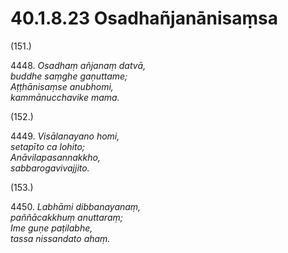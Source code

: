 # 40.1.8.23 Osadhañjanānisaṃsa

(151.)

4448\. _Osadhaṃ añjanaṃ datvā,_  
_buddhe saṃghe gaṇuttame;_  
_Aṭṭhānisaṃse anubhomi,_  
_kammānucchavike mama._  

(152.)

4449\. _Visālanayano homi,_  
_setapīto ca lohito;_  
_Anāvilapasannakkho,_  
_sabbarogavivajjito._  

(153.)

4450\. _Labhāmi dibbanayanaṃ,_  
_paññācakkhuṃ anuttaraṃ;_  
_Ime guṇe paṭilabhe,_  
_tassa nissandato ahaṃ._

